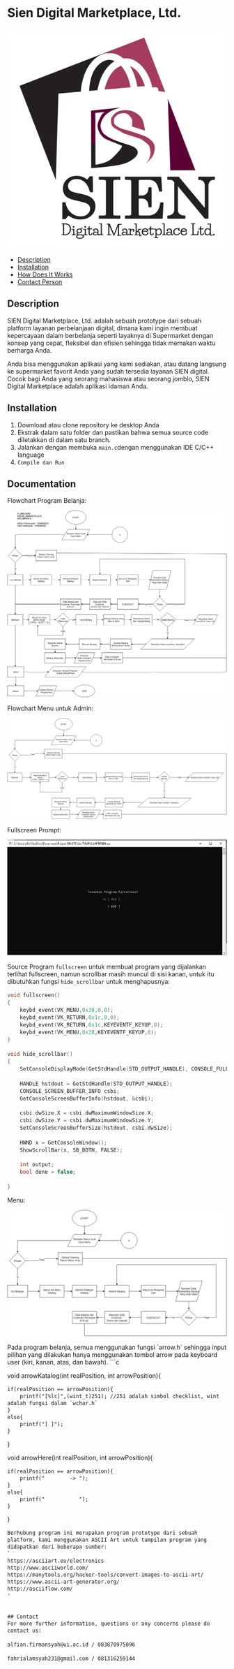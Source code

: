 # Sien Digital Marketplace, Ltd.

<p align="center"><img src="https://raw.githubusercontent.com/bloodberrys/SienDigitalMarketplace/master/Logo_DigitalMarketplace.png"></p>

* [Description](#description)
* [Installation](#installation)
* [How Does It Works](#documentation)
* [Contact Person](#contact)

## Description
SIEN Digital Marketplace, Ltd. adalah sebuah prototype dari sebuah platform layanan perbelanjaan digital, dimana kami ingin membuat kepercayaan dalam berbelanja seperti layaknya di Supermarket dengan konsep yang cepat, fleksibel dan efisien sehingga tidak memakan waktu berharga Anda. 

Anda bisa menggunakan aplikasi yang kami sediakan, atau datang langsung ke supermarket favorit Anda yang sudah tersedia layanan SIEN digital. Cocok bagi Anda yang seorang mahasiswa atau seorang jomblo, SIEN Digital Marketplace adalah aplikasi idaman Anda.

## Installation
1. Download atau clone repository ke desktop Anda
2. Ekstrak dalam satu folder dan pastikan bahwa semua source code diletakkan di dalam satu branch.
3. Jalankan dengan membuka `main.c`dengan menggunakan IDE C/C++ language
4. `Compile dan Run` 


## Documentation
Flowchart Program Belanja:
<p align="center"><img src = "https://github.com/bloodberrys/SienDigitalMarketplace/blob/master/Documentation/flowchart.png"></p>

Flowchart Menu untuk Admin:
<p align = "center"><img src = "https://github.com/bloodberrys/SienDigitalMarketplace/blob/master/Documentation/admin_mode.png"></p>
															      

Fullscreen Prompt:
<p align="center"><img src="https://github.com/bloodberrys/SienDigitalMarketplace/blob/master/Documentation/Fullscreen.PNG"></p>

Source Program `fullscreen` untuk membuat program yang dijalankan terlihat fullscreen, namun scrollbar masih muncul di sisi kanan, untuk itu dibutuhkan fungsi `hide_scrollbar` untuk menghapusnya:
```c
void fullscreen()
{
	keybd_event(VK_MENU,0x38,0,0);
	keybd_event(VK_RETURN,0x1c,0,0);
	keybd_event(VK_RETURN,0x1c,KEYEVENTF_KEYUP,0);
	keybd_event(VK_MENU,0x38,KEYEVENTF_KEYUP,0);
}

void hide_scrollbar()
{
    SetConsoleDisplayMode(GetStdHandle(STD_OUTPUT_HANDLE), CONSOLE_FULLSCREEN_MODE, 0);

    HANDLE hstdout = GetStdHandle(STD_OUTPUT_HANDLE);
    CONSOLE_SCREEN_BUFFER_INFO csbi;
    GetConsoleScreenBufferInfo(hstdout, &csbi);

    csbi.dwSize.X = csbi.dwMaximumWindowSize.X;
    csbi.dwSize.Y = csbi.dwMaximumWindowSize.Y;
    SetConsoleScreenBufferSize(hstdout, csbi.dwSize);

    HWND x = GetConsoleWindow();
    ShowScrollBar(x, SB_BOTH, FALSE);

    int output;
    bool done = false;
	
}
```

Menu:
<p align="center"><img src="https://github.com/bloodberrys/SienDigitalMarketplace/blob/master/Documentation/yuk_belanja.png"></p>
Pada program belanja, semua menggunakan fungsi `arrow.h` sehingga input pilihan yang dilakukan hanya menggunakan tombol arrow pada keyboard user (kiri, kanan, atas, dan bawah).
```c
	
void arrowKatalog(int realPosition, int arrowPosition){

	if(realPosition == arrowPosition){
		printf("[%lc]",(wint_t)251); //251 adalah simbol checklist, wint adalah fungsi dalam `wchar.h`
	}
	else{
		printf("[ ]");
	}
}	
	
	
void arrowHere(int realPosition, int arrowPosition){

	if(realPosition == arrowPosition){
		printf("        -> ");
	}
	else{
		printf("           ");
	}
}	
	
```
Berhubung program ini merupakan program prototype dari sebuah platform, kami menggunakan ASCII Art untuk tampilan program yang didapatkan dari beberapa sumber:
`
https://asciiart.eu/electronics
http://www.asciiworld.com/
https://manytools.org/hacker-tools/convert-images-to-ascii-art/
https://www.ascii-art-generator.org/
http://asciiflow.com/
'


## Contact
For more further information, questions or any concerns please do contact us:

alfian.firmansyah@ui.ac.id / 083870975096

fahrialamsyah231@gmail.com / 081316259144





